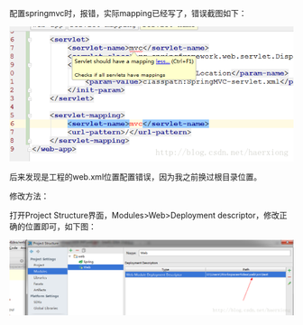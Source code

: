 配置springmvc时，报错，实际mapping已经写了，错误截图如下： 

![img](20170218141126251.png) 

后来发现是工程的web.xml位置配置错误，因为我之前换过根目录位置。  

修改方法：  

打开Project Structure界面，Modules>Web>Deployment descriptor，修改正确的位置即可，如下图： 

![è¿éåå¾çæè¿°](20170218141528576.png) 